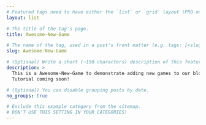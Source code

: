 ```yaml
---
# Featured tags need to have either the `list` or `grid` layout (PRO only).
layout: list

# The title of the tag's page.
title: Awesome-New-Game

# The name of the tag, used in a post's front matter (e.g. tags: [<slug>]).
slug: Awesome-New-Game

# (Optional) Write a short (~150 characters) description of this featured tag.
description: >
  This is a Awesome-New-Game to demonstrate adding new games to our blog.
  Tutorial coming soon!

# (Optional) You can disable grouping posts by date.
no_groups: true

# Exclude this example category from the sitemap.
# DON'T USE THIS SETTING IN YOUR CATEGORIES!
---
```


